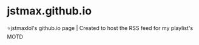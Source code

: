 # jstmax.github.io
⭐jstmaxlol's github.io page | Created to host the RSS feed for my playlist's MOTD
